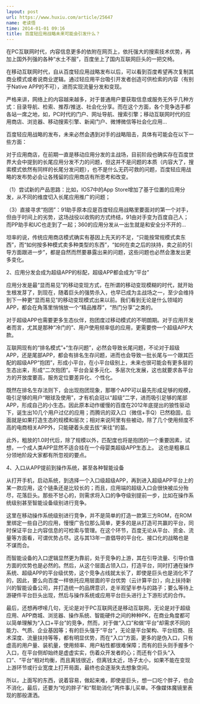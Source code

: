 ```yaml
---
layout: post
url: https://www.huxiu.com/article/25647
name: 老读悟
time: 2014-01-01 09:16
title: 百度轻应用战略未来可能会引发什么？
---
```

在PC互联网时代，内容信息更多的依附在网页上，依托强大的搜索技术优势，再加上国外列强的各种“水土不服”，百度坐上了国内互联网巨头的一把交椅。

在移动互联网时代，自从百度轻应用战略发布以后，可以看到百度希望再次复制其商业模式或者说商业逻辑。通过轻应用平台吸引开发者创造可供检索的内容（有别于Native APP的不可），进而实现流量分发和变现。

严格来讲，网络上的内容越来越多，对于普通用户要获取信息或服务无外乎几种方式：目录导航、检索、推荐/推送、社会化分享。而在这个方面，各个竞争选手都各站一席之地，如，PC时代的门户、网址导航、搜索引擎；移动互联网时代的应用商店、浏览器、移动搜索引擎、新闻门户、微博微信等社会化应用…

百度轻应用战略的发布，未来必然会遇到对手的战略阻击，具体有可能会在以下一些方面：

对于应用商店，在前期一直是移动应用分发的主战场，目前阶段也确实存在百度世界大会中提到的长尾应用分发不力的问题，但这并不是问题的本质（内容大了，搜索模式依然有同样的长尾分发问题），也不是什么无药可救的问题，百度轻应用战略的发布势必会让各残留的应用商店有所思考和改变。

（1）尝试新的产品思路：比如，IOS7中的App Store增加了基于位置的应用分发，从不同的维度切入长尾应用推广的问题；

（3）直接寻求“抱团”：91助手原本应是百度轻应用战略里要面对的第一个对手，但由于时间上的劣势，这场战役以收购的方式终结，91由对手变为百度自己人；而PP助手和UC也走到了一起；360的应用分发从一出生就是和安全分不开的…

坦率的说，传统应用商店模式确实有基因上先天的不足，“只能按常规模式卖东西”，而“如何按多种模式卖多种类型的东西”，“如何在卖之后的扶持，卖之前的引导方面跟进一步”，都是自然而然要暴露出来的问题，这些问题也必然会激发出更多变化。

2、应用分发会成为超级APP的标配，超级APP都会成为“平台”

应用分发是最“显而易见”的移动变现方式，在所谓的移动变现模糊的时代，就开始生根发芽了，到现在，随着巨头的强势杀入，也早已成为主战场之一，至少会维持到下一种更“显而易见”的移动变现模式出来以前。我们看到无论是什么领域的APP，都会在角落里悄悄放一个“精品推荐”，“热门分享”之类的。

对于超级APP也需要更多生态伙伴，抱团度过移动模式的不明朗期。对于应用开发者而言，尤其是那种“冷门的”、用户使用频率低的应用，更需要傍一个超级APP大款。

互联网现有的“排名模式”+“生存问题”，必然会导致长尾问题，不论对于超级APP，还是尾部APP，都会有排名生存问题，进而也会导致一批长尾与一个跟其匹配的超级APP“抱团”，形成小平台，在小平台级别上，未来也很可能会有更多层的生态出来，形成“二次抱团”。平台会呈多元化、多层次化发展，这也就要求各平台方的开放度要高，服务定位要差异化、个性化。

既然在排名生存法则下，会出现抱团现象，那哪个APP可以最先形成足够的规模，吸引足够的用户“眼球及使用”，才有机会冠以“超级”二字，进而吸引足够的尾部APP，形成自己的小生态。因此原本动作缓慢的百度在2012年底提出的狼性驱动下，诞生出10几个用户过亿的应用；而腾讯的双入口（微信+手Q）已然稳固，后面就是如果打造生态的规模和层次；相对来说阿里有些被动，除了几个使用频度不高的电商相关APP外，只能硬着头皮去拔“来往”的苗。

此外，粗放的1.0时代后，除了规模以外，匹配度也将是抱团的一个重要因素，试想，一个成人类APP显然不适合挂在一个母婴类超级APP生态上。 这也是粗暴瓜分领地阶段大家都有所忽视的要点。

4、入口从APP提前到操作系统，甚至各种智能设备

从打开手机，启动系统，到选择一个入口级超级APP，再到进入超级APP平台上的某一款应用，这个链条还是比较长的；而且，应用端的超级入口会很快被瓜分殆尽，花落巨头。那些不甘心的，则需求将入口的争夺级别提前一步，比如在操作系统级别甚至智能设备级别进行竞争。

这里在移动操作系统级别进行竞争，并不是简单的打造一款第三方ROM，在ROM里绑定一些自己的应用，慢慢广告位那么简单，更多的是从打造可共赢的平台，同时保证平台上内容信息的可检索与管理。在这个环节，百度无论从平台、资金、流量等方面看，可谓优势占尽。这与其13年一直倡导的平台化、接口化的战略也是不谋而合。

而智能设备的入口逻辑显然更为靠前，处于竞争的上游，其在引导流量、引导价值方面的优势也是必然的。然后，从这个层面占领入口，打造平台，同时打通在操作系统、超级APP的平台级优势，这个竞争占线就太长了，即使是巨头也是消化不了的，因此，要么向百度一样依托应用层面的平台优势（云计算平台），向上扶持新兴的智能设备公司，并打造统一的品牌意识，走半观望半参与的路子；要么等待上游硬件平台巨头出现，然后与操作系统或应用平台巨头进行上下游形式的合作。

最后，还想再啰嗦几句，无论是对于PC互联网还是移动互联网，无论是对于超级应用、APP商城、浏览器、操作系统、智能硬件之间的种种PK，在商业角度都可以简单理解为“入口+平台”的竞争，然而，对于做“入口”和做“平台”却需求不同的能力、气质、企业基因等；有的巨头强于“平台”，无论是平台架构、平台招商、技术深度、流量扶持等等，都有明显优势，而在“入口”方面，更多的是伪入口，只有虚高的用户量、装机量，使用频率、用户粘性都很难保障；而有的巨头则手握多个入口，在平台侧却始终是虚虚实实，伤着众开发者的心；而还有个巨头“入口”、“平台”相对均衡，而且离钱很近，但离钱太近，场子太小，如果不能在变现上游环节或行业宽度上打开局面，最终也会逐渐失去想象空间。

所以，上面写的东西，说着容易，做起来难，即使是巨头，想一口吃个胖子，也会不消化，最后，还要为“吃的胖子”和“帮助消化”两件事儿买单。不像媒体魔镜里表现的那般潇洒。

